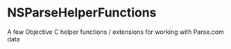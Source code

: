 NSParseHelperFunctions
======================

A few Objective C helper functions / extensions for working with Parse.com data
